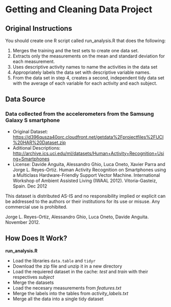 # Getting and Cleaning Data Project
## Original Instructions
You should create one R script called run_analysis.R that does the following:

  1. Merges the training and the test sets to create one data set.
  2. Extracts only the measurements on the mean and standard deviation for each measurement.
  3. Uses descriptive activity names to name the activities in the data set
  4. Appropriately labels the data set with descriptive variable names.
  5. From the data set in step 4, creates a second, independent tidy data set with the average of each variable for each activity and each subject.

## Data Source
### Data collected from the accelerometers from the Samsung Galaxy S smartphone
  * Original Dataset: https://d396qusza40orc.cloudfront.net/getdata%2Fprojectfiles%2FUCI%20HAR%20Dataset.zip
  * Aditional Descriptions: http://archive.ics.uci.edu/ml/datasets/Human+Activity+Recognition+Using+Smartphones
  * License: Davide Anguita, Alessandro Ghio, Luca Oneto, Xavier Parra and Jorge L. Reyes-Ortiz. Human Activity Recognition on Smartphones using a Multiclass Hardware-Friendly Support Vector Machine. International Workshop of Ambient Assisted Living (IWAAL 2012). Vitoria-Gasteiz, Spain. Dec 2012

This dataset is distributed AS-IS and no responsibility implied or explicit can be addressed to the authors or their institutions for its use or misuse. Any commercial use is prohibited.

Jorge L. Reyes-Ortiz, Alessandro Ghio, Luca Oneto, Davide Anguita. November 2012.

## How Does It Work?
**run_analysis.R**

  * Load the libraries `data.table` and `tidyr`
  * Download the zip file and unzip it in a new directory
  * Load the requiered dataset in the cache: _test_ and _train_ with their respectives _subject_
  * Merge the datasets
  * Load the necesary measurements from _features.txt_
  * Merge the labels into the tables from _activity_labels.txt_
  * Merge all the data into a single tidy dataset
